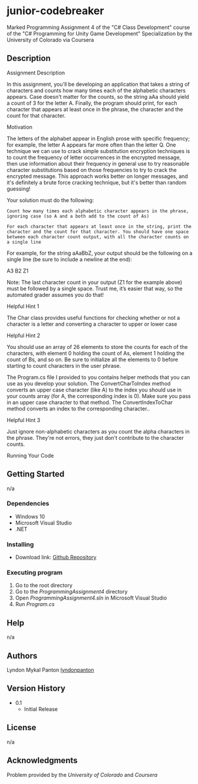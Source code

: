 # junior-codebreaker
Marked Programming Assignment 4 of the "C# Class Development" course of the "C# Programming for Unity Game Development" Specialization by the University of Colorado via Coursera

## Description

Assignment Description

In this assignment, you'll be developing an application that takes a string of characters and counts how many times each of the alphabetic characters appears. Case doesn't matter for the counts, so the string aAa should yield a count of 3 for the letter A. Finally, the program should print, for each character that appears at least once in the phrase, the character and the count for that character.  

Motivation

The letters of the alphabet appear in English prose with specific frequency; for example, the letter A appears far more often than the letter Q. One technique we can use to crack simple substitution encryption techniques is to count the frequency of letter occurrences in the encrypted message, then use information about their frequency in general use to try reasonable character substitutions based on those frequencies to try to crack the encrypted message. This approach works better on longer messages, and it's definitely a brute force cracking technique, but it's better than random guessing!

Your solution must do the following:

    Count how many times each alphabetic character appears in the phrase, ignoring case (so A and a both add to the count of As)

    For each character that appears at least once in the string, print the character and the count for that character. You should have one space between each character count output, with all the character counts on a single line

For example, for the string aAaBbZ, your output should be the following on a single line (be sure to include a newline at the end):

A3 B2 Z1 

Note: The last character count in your output (Z1 for the example above) must be followed by a single space. Trust me, it’s easier that way, so the automated grader assumes you do that!

Helpful Hint 1

The Char class provides useful functions for checking whether or not a character is a letter and converting a character to upper or lower case

Helpful Hint 2

You should use an array of 26 elements to store the counts for each of the characters, with element 0 holding the count of As, element 1 holding the count of Bs, and so on. Be sure to initialize all the elements to 0 before starting to count characters in the user phrase.

The Program.cs file I provided to you contains helper methods that you can use as you develop your solution. The ConvertCharToIndex method converts an upper case character (like A) to the index you should use in your counts array (for A, the corresponding index is 0). Make sure you pass in an upper case character to that method. The ConvertIndexToChar method converts an index to the corresponding character..

Helpful Hint 3

Just ignore non-alphabetic characters as you count the alpha characters in the phrase. They're not errors, they just don't contribute to the character counts.

Running Your Code

## Getting Started

n/a

### Dependencies

* Windows 10
* Microsoft Visual Studio
* .NET

### Installing

* Download link: [Github Repository](https://github.com/lyndonpanton/junior-codebreaker)

### Executing program

1. Go to the root directory
2. Go to the _ProgrammingAssignment4_ directory
3. Open _ProgrammingAssignment4.sln_ in Microsoft Visual Studio
4. Run _Program.cs_

## Help

n/a

## Authors

Lyndon Mykal Panton
[lyndonpanton](https://github.com/lyndonpanton/)

## Version History

* 0.1
    * Initial Release

## License

n/a

## Acknowledgments

Problem provided by the _University of Colorado_ and _Coursera_
